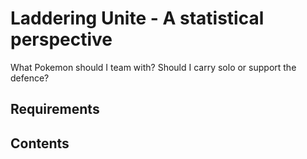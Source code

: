 # Laddering Unite - A statistical perspective

What Pokemon should I team with? Should I carry solo or support the defence?

## Requirements

## Contents
